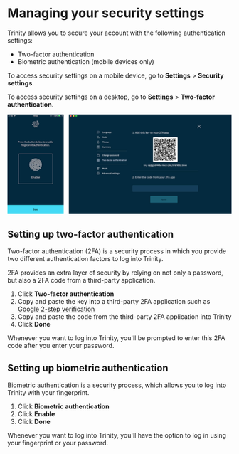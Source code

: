 # Managing your security settings

Trinity allows you to secure your account with the following authentication settings:

* Two-factor authentication
* Biometric authentication (mobile devices only)

To access security settings on a mobile device, go to **Settings** > **Security settings**.

To access security settings on a desktop, go to **Settings** > **Two-factor authentication**.

![Security settings](../2fa.jpg)

## Setting up two-factor authentication

Two-factor authentication (2FA) is a security process in which you provide two different authentication factors to log into Trinity.

2FA provides an extra layer of security by relying on not only a password, but also a 2FA code from a third-party application.

1. Click **Two-factor authentication**
2. Copy and paste the key into a third-party 2FA application such as [Google 2-step verification](https://www.google.com/landing/2step/)
3. Copy and paste the code from the third-party 2FA application into Trinity
4. Click **Done**

Whenever you want to log into Trinity, you'll be prompted to enter this 2FA code after you enter your password.

## Setting up biometric authentication

Biometric authentication is a security process, which allows you to log into Trinity with your fingerprint.

1. Click **Biometric authentication**
2. Click **Enable**
3. Click **Done**

Whenever you want to log into Trinity, you'll have the option to log in using your fingerprint or your password.
